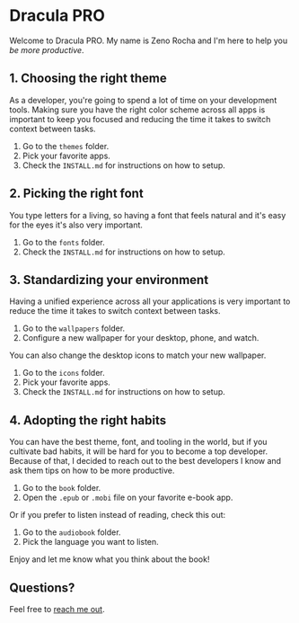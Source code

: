 # Dracula PRO

Welcome to Dracula PRO. My name is Zeno Rocha and I'm here to help you _be more productive_.

## 1. Choosing the right theme

As a developer, you're going to spend a lot of time on your development tools. Making sure you have the right color scheme across all apps is important to keep you focused and reducing the time it takes to switch context between tasks.

1. Go to the `themes` folder.
2. Pick your favorite apps.
3. Check the `INSTALL.md` for instructions on how to setup.

## 2. Picking the right font

You type letters for a living, so having a font that feels natural and it's easy for the eyes it's also very important.

1. Go to the `fonts` folder.
2. Check the `INSTALL.md` for instructions on how to setup.

## 3. Standardizing your environment

Having a unified experience across all your applications is very important to reduce the time it takes to switch context between tasks.

1. Go to the `wallpapers` folder.
2. Configure a new wallpaper for your desktop, phone, and watch.

You can also change the desktop icons to match your new wallpaper.

1. Go to the `icons` folder.
2. Pick your favorite apps.
3. Check the `INSTALL.md` for instructions on how to setup.

## 4. Adopting the right habits

You can have the best theme, font, and tooling in the world, but if you cultivate bad habits, it will be hard for you to become a top developer. Because of that, I decided to reach out to the best developers I know and ask them tips on how to be more productive.

1. Go to the `book` folder.
2. Open the `.epub` or `.mobi` file on your favorite e-book app.

Or if you prefer to listen instead of reading, check this out:

1. Go to the `audiobook` folder.
2. Pick the language you want to listen.

Enjoy and let me know what you think about the book!

## Questions?

Feel free to [reach me out](mailto:support@draculatheme.com).
